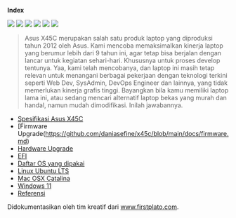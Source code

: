 **Index**

![](https://img.shields.io/badge/lab-firstplato.com-orange) ![](https://img.shields.io/badge/x45c-mod-blue?logo=asus) ![](https://img.shields.io/badge/ubuntu%20LTS-mod-blue?logo=ubuntu) ![](https://img.shields.io/badge/windows%2011-mod-blue?logo=windows) ![](https://img.shields.io/badge/macOS%20Catalina-mod-blue?logo=apple) ![](https://img.shields.io/badge/old%20laptop-mod-blueviolet?logo=github)

> Asus X45C merupakan salah satu produk laptop yang diproduksi tahun 2012 oleh Asus. Kami mencoba memaksimalkan kinerja laptop yang berumur lebih dari 9 tahun ini, agar tetap bisa berjalan dengan lancar untuk kegiatan sehari-hari. Khususnya untuk proses develop tentunya. Yaa, kami telah mencobanya, dan laptop ini masih tetap relevan untuk menangani berbagai pekerjaan dengan teknologi terkini seperti Web Dev, SysAdmin, DevOps Engineer dan lainnya, yang tidak memerlukan kinerja grafis tinggi. Bayangkan bila kamu memiliki laptop lama ini, atau sedang mencari alternatif laptop bekas yang murah dan handal, namun mudah dimodifikasi. Inilah jawabannya.

 - [Spesifikasi Asus X45C](https://github.com/daniasefine/x45c/blob/main/docs/spesifikasi.md)
 - [Firmware Upgrade(https://github.com/daniasefine/x45c/blob/main/docs/firmware.md)
 - [Hardware Upgrade](https://github.com/daniasefine/x45c/blob/main/docs/hardware.md)
 - [EFI](https://github.com/daniasefine/x45c/blob/main/docs/efi.md)
 - [Daftar OS yang dipakai](https://github.com/daniasefine/x45c/blob/main/docs/os.md)
 - [Linux Ubuntu LTS](https://github.com/daniasefine/x45c/blob/main/docs/ubuntu.md)
 - [Mac OSX Catalina](https://github.com/daniasefine/x45c/blob/main/docs/macos.md)
 - [Windows 11](https://github.com/daniasefine/x45c/blob/main/docs/windows.md)
 - [Referensi](https://github.com/daniasefine/x45c/blob/main/docs/referensi.md)

Didokumentasikan oleh tim kreatif dari www.firstplato.com.
